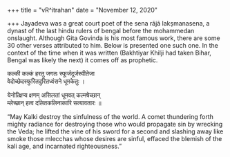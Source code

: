+++
title = "vR^itrahan"
date = "November 12, 2020"

+++
Jayadeva was a great court poet of the sena rājā lakṣmanasena, a dynast
of the last hindu rulers of bengal before the mohammedan onslaught.
Although Gita Govinda is his most famous work, there are some 30 other
verses attributed to him. Below is presented one such one. In the
context of the time when it was written (Bakhtiyar Khilji had taken
Bihar, Bengal was likely the next) it comes off as prophetic.

कल्की कल्कं हरतु जगतः स्फूर्जदूर्जस्वीतेजा  
वेदोच्छेदस्फुरितदुरितध्वंसने धूमकेतुः ।

येनोत्क्षिप्य क्षणम् असिलतां धूमवत् कल्मषेच्छान्  
म्लेच्छान् हत्व दलितकलिनाकारि सत्यावतारः ॥

“May Kalki destroy the sinfulness of the world. A comet thundering forth
mighty radiance for destroying those who would propagate sin by wrecking
the Veda; he lifted the vine of his sword for a second and slashing away
like smoke those mlecchas whose desires are sinful, effaced the blemish
of the kali age, and incarnated righteousness.”

